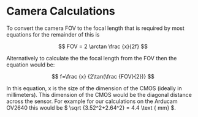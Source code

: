 # Camera Calculations
To convert the camera FOV to the focal length that is required by most equations for the remainder of this is 

$$ FOV = 2 \arctan \frac {x}{2f} $$

Alternatively to calculate the the focal length from the FOV then the equation would be:

$$ f=\frac {x} {2\tan(\frac {FOV}{2})} $$

In this equation, x is the size of the dimension of the CMOS (ideally in millimeters). This dimension of the CMOS would be the diagonal distance across the sensor. For example for our calculations on the Arducam OV2640 this would be $ \sqrt {3.52^2+2.64^2} = 4.4 \text { mm} $.